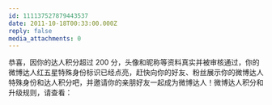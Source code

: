 ```yaml
---
id: 111137527879443537
date: 2011-10-18T00:33:00.000Z
reply: false
media_attachments: 0
---
```


恭喜，因你的达人积分超过 200 分，头像和昵称等资料真实并被审核通过，你的微博达人红五星特殊身份标识已经点亮，赶快向你的好友、粉丝展示你的微博达人特殊身份和达人积分吧，并邀请你的亲朋好友一起成为微博达人！微博达人积分和升级规则，请查看： ​​​​

